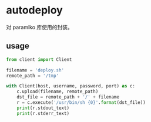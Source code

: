 # autodeploy
对 paramiko 库使用的封装。

## usage
```python
from client import Client

filename = 'deploy.sh'
remote_path = '/tmp'

with Client(host, username, password, port) as c:
    c.upload(filename, remote_path)
    dst_file = remote_path + '/' + filename
    r = c.execute('/usr/bin/sh {0}'.format(dst_file))
    print(r.stdout_text)
    print(r.stderr_text)
```
